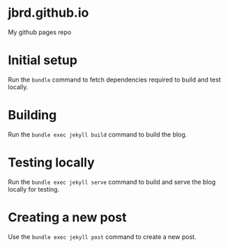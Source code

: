 # jbrd.github.io
My github pages repo

# Initial setup

Run the ```bundle``` command to fetch dependencies required to build and test locally.

# Building

Run the ```bundle exec jekyll build``` command to build the blog.

# Testing locally

Run the ```bundle exec jekyll serve``` command to build and serve the blog locally for testing.

# Creating a new post

Use the ```bundle exec jekyll post``` command to create a new post.
